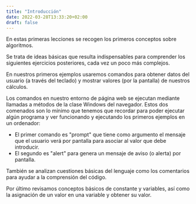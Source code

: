 ```yaml
---
title: "Introducción"
date: 2022-03-28T13:33:20+02:00
draft: false
---
```


En estas primeras lecciones se recogen los primeros conceptos sobre algoritmos.

Se trata de ideas básicas que resulta indispensables para comprender los siguientes ejercicios posteriores, cada vez un poco más complejos. 

En nuestros primeros ejemplos usaremos comandos para obtener datos del usuario (a través del teclado) y mostrar valores (por la pantalla) de nuestros cálculos.

Los comandos en nuestro entorno de página web se ejecutan mediante llamadas a métodos de la clase Windows del navegador. Estos dos comenados son lo mínimo que tenemos que recordar para poder ejecutar algún programa y ver funcionando y ejecutando los primeros ejemplos en un ordenador:

- El primer comando es "prompt" que tiene como argumento el mensaje que el usuario verá por pantalla para asociar al valor que debe introducir. 
- El segundo es "alert" para genera un mensaje de aviso (o alerta) por pantalla.


También se analizan cuestiones básicas del lenguaje como los comentarios para ayudar a la comprensión del código.

Por último revisamos conceptos básicos de constante y variables, así como la asignación de un valor en una variable y obtener su valor.
